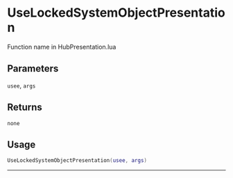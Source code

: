 # UseLockedSystemObjectPresentation
Function name in HubPresentation.lua
## Parameters
`usee`, `args`
## Returns
`none`
## Usage
```lua
UseLockedSystemObjectPresentation(usee, args)
```
---
